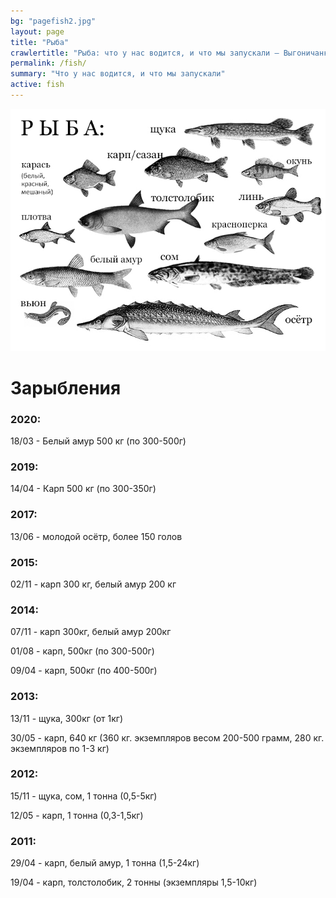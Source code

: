 ```yaml
---
bg: "pagefish2.jpg"
layout: page
title: "Рыба"
crawlertitle: "Рыба: что у нас водится, и что мы запускали — Выгоничанка"
permalink: /fish/
summary: "Что у нас водится, и что мы запускали"
active: fish
---
```


![alt text](/images/fish_species.jpg "У нас водятся: карась, щука, карп, сазан, окунь, толстолобик, белый амур, плотва, линь, краснопёрка, сом, вьюн, осётр")

# Зарыбления

### 2020:
18/03 - Белый амур 500 кг (по 300-500г)

### 2019:
14/04 - Карп 500 кг (по 300-350г)


### 2017:
13/06 - молодой осётр, более 150 голов


### 2015:
02/11 - карп 300 кг, белый амур 200 кг


### 2014:
07/11 - карп 300кг, белый амур 200кг

01/08 - карп, 500кг (по 300-500г)

09/04 - карп, 500кг (по 400-500г)


### 2013:
13/11 - щука, 300кг (от 1кг)

30/05 - карп, 640 кг (360 кг. экземпляров весом 200-500 грамм, 280 кг. экземпляров по 1-3 кг)


### 2012:
15/11 - щука, сом, 1 тонна (0,5-5кг)

12/05 - карп, 1 тонна (0,3-1,5кг)


### 2011:
29/04 - карп, белый амур, 1 тонна (1,5-24кг)

19/04 - карп, толстолобик, 2 тонны (экземпляры 1,5-10кг)
